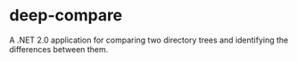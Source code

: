 # deep-compare
A .NET 2.0 application for comparing two directory trees and identifying the differences between them.
